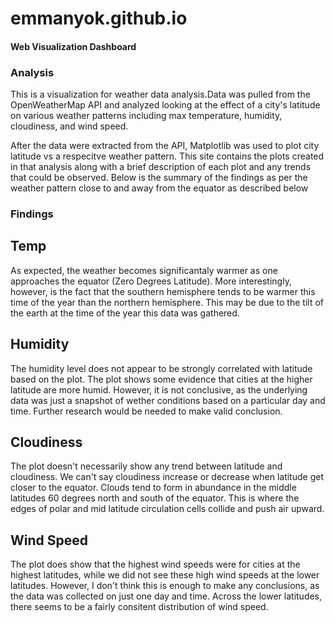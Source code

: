 # emmanyok.github.io
#### Web Visualization Dashboard

### Analysis

This is a visualization for weather data analysis.Data was pulled from the OpenWeatherMap API and analyzed looking at the effect of a city's latitude on various weather patterns including max temperature, humidity, cloudiness, and wind speed.

After the data were extracted from the API, Matplotlib was used to plot city latitude vs a respecitve weather pattern. This site contains the plots created in that analysis along with a brief description of each plot and any trends that could be observed. Below is the summary of the findings as per the weather pattern close to and away from the equator as described below

### Findings

## Temp
As expected, the weather becomes significantaly warmer as one approaches the equator (Zero Degrees Latitude). More interestingly, however, is the fact that the southern hemisphere tends to be warmer this time of the year than the northern hemisphere. This may be due to the tilt of the earth at the time of the year this data was gathered.

## Humidity
The humidity level does not appear to be strongly correlated with latitude based on the plot. The plot shows some evidence that cities at the higher latitude are more humid. However, it is not conclusive, as the underlying data was just a snapshot of wether conditions based on a particular day and time. Further research would be needed to make valid conclusion.

## Cloudiness
The plot doesn't necessarily show any trend between latitude and cloudiness. We can't say cloudiness increase or decrease when latitude get closer to the equator. Clouds tend to form in abundance in the middle latitudes 60 degrees north and south of the equator. This is where the edges of polar and mid latitude circulation cells collide and push air upward.

## Wind Speed
The plot does show that the highest wind speeds were for cities at the highest latitudes, while we did not see these high wind speeds at the lower latitudes. However, I don't think this is enough to make any conclusions, as the data was collected on just one day and time. Across the lower latitudes, there seems to be a fairly consitent distribution of wind speed.



